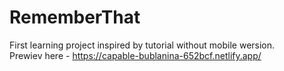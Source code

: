 # RememberThat
First learning project inspired by tutorial without mobile wersion.<br>
Prewiev here - https://capable-bublanina-652bcf.netlify.app/
